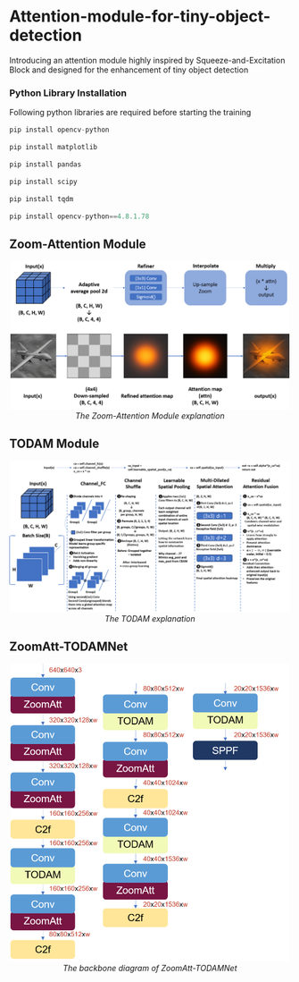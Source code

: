 # Attention-module-for-tiny-object-detection
Introducing an attention module highly inspired by Squeeze-and-Excitation Block and designed for the enhancement of tiny object detection

### Python Library Installation
Following python libraries are required before starting the training
```python
pip install opencv-python
```
```python
pip install matplotlib
```
```python
pip install pandas
```
```python
pip install scipy
```
```python
pip install tqdm
```
```python
pip install opencv-python==4.8.1.78
```

## Zoom-Attention Module
<p align="center">
  <img src="zoomatt_module.png" alt="zoomatt_module" width="500"/>
  <br>
  <em>The Zoom-Attention Module explanation</em>
</p>

## TODAM Module
<p align="center">
  <img src="TODAM.png" alt="todam" width="600"/>
  <br>
  <em>The TODAM explanation</em>
</p>

## ZoomAtt-TODAMNet
<p align="center">
  <img src="zoomatt_TODAMNet.png" alt="zoomatt_todamnet" width="500"/>
  <br>
  <em>The backbone diagram of ZoomAtt-TODAMNet</em>
</p>
